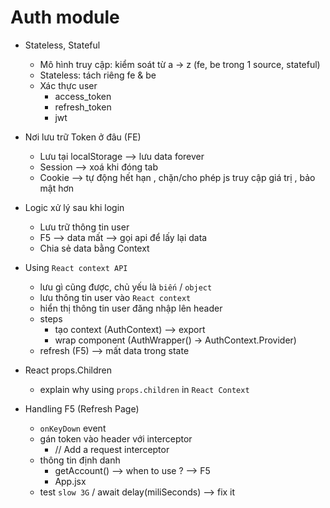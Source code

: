 # Auth module

- Stateless, Stateful
    - Mô hình truy cập: kiểm soát từ a -> z (fe, be trong 1 source, stateful)
    - Stateless: tách riêng fe & be
    - Xác thực user 
        - access_token
        - refresh_token
        - jwt 
- Nơi lưu trữ Token ở đâu (FE)
    - Lưu tại localStorage --> lưu data forever
    - Session --> xoá khi đóng tab 
    - Cookie --> tự động hết hạn , chặn/cho phép js truy cập giá trị , bảo mật hơn 
- Logic xử lý sau khi login 
    - Lưu trữ thông tin user 
    - F5 --> data mất --> gọi api để lấy lại data 
    - Chia sẻ data bằng Context 

- Using `React context API`
    - lưu gì cũng được, chủ yếu là `biến` / `object` 
    - lưu thông tin user vào `React context`
    - hiển thị thông tin user đăng nhập lên header 
    - steps
        - tạo context (AuthContext) --> export 
        - wrap component (AuthWrapper() -> AuthContext.Provider)
    - refresh (F5) --> mất data trong state 
- React props.Children
    - explain why using `props.children` in `React Context`
- Handling F5 (Refresh Page)
    - `onKeyDown` event
    - gán token vào header với interceptor
        - // Add a request interceptor
    - thông tin định danh 
        - getAccount() --> when to use ? --> F5
        - App.jsx
    - test `slow 3G` / await delay(miliSeconds) --> fix it